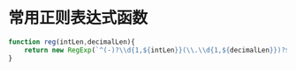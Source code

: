# 常用正则表达式函数

```js
function reg(intLen,decimalLen){
    return new RegExp(`^(-)?\\d{1,${intLen}}(\\.\\d{1,${decimalLen}})?$`)
}
```